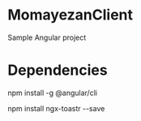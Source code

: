 # MomayezanClient
Sample Angular project

# Dependencies 
  
  
  npm install -g @angular/cli
  
  npm install ngx-toastr --save
